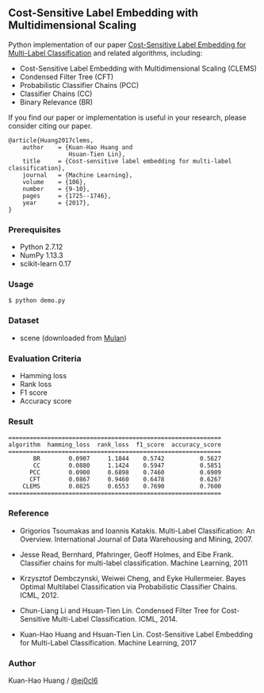 ## Cost-Sensitive Label Embedding with Multidimensional Scaling

Python implementation of our paper [Cost-Sensitive Label Embedding for Multi-Label Classification](https://arxiv.org/abs/1603.09048) and related algorithms, including:

- Cost-Sensitive Label Embedding with Multidimensional Scaling (CLEMS)
- Condensed Filter Tree (CFT)
- Probabilistic Classifier Chains (PCC)
- Classifier Chains (CC)
- Binary Relevance (BR)

If you find our paper or implementation is useful in your research, please consider citing our paper.

    @article{Huang2017clems,
        author    = {Kuan-Hao Huang and
                     Hsuan-Tien Lin},
        title     = {Cost-sensitive label embedding for multi-label classification},
        journal   = {Machine Learning},
        volume    = {106},
        number    = {9-10},
        pages     = {1725--1746},
        year      = {2017},
    }

### Prerequisites 
- Python 2.7.12
- NumPy 1.13.3
- scikit-learn 0.17

### Usage 

    $ python demo.py
    
### Dataset

- scene (downloaded from [Mulan](http://mulan.sourceforge.net/datasets-mlc.html))

### Evaluation Criteria

- Hamming loss
- Rank loss
- F1 score
- Accuracy score

### Result

    ============================================================
    algorithm  hamming_loss  rank_loss  f1_score  accuracy_score
    ============================================================
           BR        0.0907     1.1844    0.5742          0.5627
           CC        0.0880     1.1424    0.5947          0.5851
          PCC        0.0900     0.6898    0.7460          0.6909
          CFT        0.0867     0.9460    0.6478          0.6267
        CLEMS        0.0825     0.6553    0.7690          0.7600
    ============================================================

### Reference

- Grigorios Tsoumakas and Ioannis Katakis.
  Multi-Label Classification: An Overview.
  International Journal of Data Warehousing and Mining, 2007.

- Jesse Read, Bernhard, Pfahringer, Geoff Holmes, and Eibe Frank.
  Classifier chains for multi-label classification.
  Machine Learning, 2011

- Krzysztof Dembczynski, Weiwei Cheng, and Eyke Hullermeier.
  Bayes Optimal Multilabel Classification via Probabilistic Classifier Chains.
  ICML, 2012.

- Chun-Liang Li and Hsuan-Tien Lin.
  Condensed Filter Tree for Cost-Sensitive Multi-Label Classification.
  ICML, 2014.

- Kuan-Hao Huang and Hsuan-Tien Lin.
  Cost-Sensitive Label Embedding for Multi-Label Classification.
  Machine Learning, 2017




  






### Author

Kuan-Hao Huang / [@ej0cl6](http://ej0cl6.github.io/)
